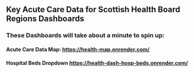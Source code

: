 ## Key Acute Care Data for Scottish Health Board Regions Dashboards

### These Dashboards will take about a minute to spin up:
#### Acute Care Data Map: https://health-map.onrender.com/
#### Hospital Beds Dropdown https://health-dash-hosp-beds.onrender.com/
